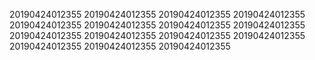20190424012355
20190424012355
20190424012355
20190424012355
20190424012355
20190424012355
20190424012355
20190424012355
20190424012355
20190424012355
20190424012355
20190424012355
20190424012355
20190424012355
20190424012355
